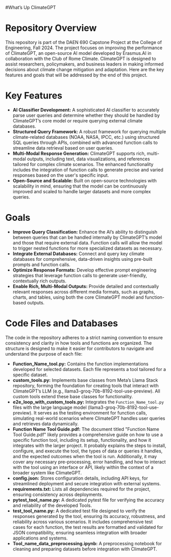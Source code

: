 #What’s Up ClimateGPT

# Repository Overview

This repository is part of the DAEN 690 Capstone Project at the College of Engineering, Fall 2024. The project focuses on improving the performance of ClimateGPT, an open-source AI model developed by Erasmus.AI in collaboration with the Club of Rome Climate. ClimateGPT is designed to assist researchers, policymakers, and business leaders in making informed decisions about climate change mitigation and adaptation. Here are the key features and goals that will be addressed by the end of this project.

# Key Features

<ul> <li><strong>AI Classifier Development:</strong> A sophisticated AI classifier to accurately parse user queries and determine whether they should be handled by ClimateGPT’s core model or require querying external climate databases.
  
</li> <li><strong>Structured Query Framework:</strong> A robust framework for querying multiple climate-related databases (NOAA, NASA, IPCC, etc.) using structured SQL queries through APIs, combined with advanced function calls to streamline data retrieval based on user queries.
  
</li> <li><strong>Multi-Modal Response Generation:</strong> ClimateGPT supports rich, multi-modal outputs, including text, data visualizations, and references tailored for complex climate scenarios. The enhanced functionality includes the integration of function calls to generate precise and varied responses based on the user's specific input.
  
</li> <li><strong>Open-Source and Scalable:</strong> Built on open-source technologies with scalability in mind, ensuring that the model can be continuously improved and scaled to handle larger datasets and more complex queries.</li> </ul>

# Goals

<ul> <li><strong>Improve Query Classification:</strong> Enhance the AI’s ability to distinguish between queries that can be handled internally by ClimateGPT’s model and those that require external data. Function calls will allow the model to trigger nested functions for more specialized datasets as necessary.

</li> <li><strong>Integrate External Databases:</strong> Connect and query key climate databases for comprehensive, data-driven insights using pre-built prompts and function calls.

</li> <li><strong>Optimize Response Formats:</strong> Develop effective prompt engineering strategies that leverage function calls to generate user-friendly, contextually rich outputs.

</li> <li><strong>Enable Rich, Multi-Modal Outputs:</strong> Provide detailed and contextually relevant responses across different media formats, such as graphs, charts, and tables, using both the core ClimateGPT model and function-based outputs.</li> </ul>

# Code Files and Databases

The code in the repository adheres to a strict naming convention to ensure consistency and clarity in how tools and functions are organized. The structure is designed to make it easier for contributors to navigate and understand the purpose of each file:<br>

<ul> <li><strong>Function_Name_tool.py:</strong> Contains the function implementations developed for selected datasets. Each file represents a tool tailored for a specific dataset.</li>
  
<li><strong>custom_tools.py:</strong> Implements base classes from Meta’s Llama Stack repository, forming the foundation for creating tools that interact with ClimateGPT’s LLM (e.g., llama3-groq-70b-8192-tool-use-preview). All custom tools extend these base classes for functionality.</li>

<li><strong>e2e_loop_with_custom_tools.py:</strong> Integrates the <code>Function_Name_tool.py</code> files with the large language model (llama3-groq-70b-8192-tool-use-preview). It serves as the testing environment for function calls, simulating real-world scenarios where ClimateGPT handles user queries and retrieves data dynamically.</li> 

<li><strong>Function Name Tool Guide.pdf:</strong> The document titled "Function Name Tool Guide.pdf" likely provides a comprehensive guide on how to use a specific function tool, including its setup, functionality, and how it integrates with the larger project. It probably explains the steps to install, configure, and execute the tool, the types of data or queries it handles, and the expected outcomes when the tool is run. Additionally, it may cover any necessary pre-processing, error handling, and how to interact with the tool using an interface or API, likely within the context of a broader system like ClimateGPT.</li>

<li><strong>config.json:</strong> Stores configuration details, including API keys, for streamlined deployment and secure integration with external systems.</li>

<li><strong>requirements.txt:</strong> Lists all dependencies required for the project, ensuring consistency across deployments.</li>

<li><strong>pytest_tool_name.py:</strong> A dedicated pytest file for verifying the accuracy and reliability of the developed Tools.</li>

<li><strong>test_tool_name.py:</strong> A dedicated test file designed to verify the responses generated by the tool, ensuring its accuracy, robustness, and reliability across various scenarios. It includes comprehensive test cases for each function, the test results are formatted and validated for JSON compatibility, ensuring seamless integration with broader applications and systems.</li>

<li><strong>Tool_name_data_preprocessing.ipynb:</strong> A preprocessing notebook for cleaning and preparing datasets before integration with ClimateGPT.</ul></li>


